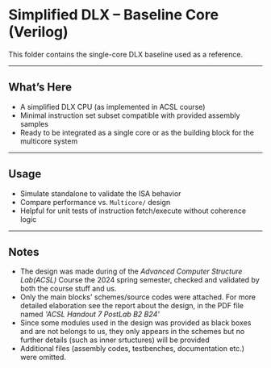 # Simplified DLX – Baseline Core (Verilog)

This folder contains the single-core DLX baseline used as a reference.

---

## What’s Here
- A simplified DLX CPU (as implemented in ACSL course)
- Minimal instruction set subset compatible with provided assembly samples
- Ready to be integrated as a single core or as the building block for the multicore system

---

## Usage
- Simulate standalone to validate the ISA behavior
- Compare performance vs. `Multicore/` design
- Helpful for unit tests of instruction fetch/execute without coherence logic

---

## Notes
- The design was made during of the *Advanced Computer Structure Lab(ACSL)* Course the 2024 spring semester, checked and validated by both the course stuff and us.
- Only the main blocks' schemes/source codes were attached. For more detailed elaboration see the report about the design, in the PDF file named *'ACSL Handout 7 PostLab B2 B24'*
- Since some modules used in the design was provided as black boxes and are not belongs to us, they only appears in the schemes but no further details (such as inner srtuctures) will be provided
- Additional files (assembly codes, testbenches, documentation etc.) were omitted.
